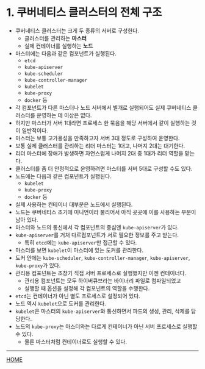 # 1. 쿠버네티스 클러스터의 전체 구조

- 쿠버네티스 클러스터는 크게 두 종류의 서버로 구성한다.
    - 클러스터를 관리하는 **마스터**
    - 실제 컨테이너를 실행하는 **노드**
- 마스터에는 다음과 같은 컴포넌트가 실행된다.
    - `etcd`
    - `kube-apiserver`
    - `kube-scheduler`
    - `kube-controller-manager`
    - `kubelet`
    - `kube-proxy`
    - `docker` 등
- 각 컴포넌트가 다른 마스터나 노드 서버에서 별개로 실행되어도 실제 쿠버네티스 클러스터를 운영하는 데 이상은 없다.
- 하지만 마스터가 서버 1대라면 프로세스 한 묶음을 해당 서버에서 같이 실행하는 것이 일반적이다.
- 마스터는 보통 고가용성을 만족하고자 서버 3대 정도로 구성하여 운영한다.
- 보통 실제 클러스터를 관리하는 리더 마스터는 1대고, 나머지 2대는 대기한다.
- 리더 마스터에 장애가 발생하면 자연스럽게 나머지 2대 중 1대가 리더 역할을 맡는다.
- 클러스터를 좀 더 안정적으로 운영하려면 마스터를 서버 5대로 구성할 수도 있다.
- 노드에는 다음과 같은 컴포넌트가 실행된다.
    - `kubelet`
    - `kube-proxy`
    - `docker` 등
- 실제 사용하는 컨테이너 대부분은 노드에서 실행된다.
- 노드는 쿠버네티스 초기에 미니언이라 불리어서 아직 곳곳에 이를 사용하는 부분이 남아 있다.
- 마스터와 노드의 통신에서 각 컴포넌트의 중심엔 `kube-apiserver`가 있다.
- `kube-apiserver`를 거처 다르컴포넌트가 서로 필요한 정보를 주고 받는다.
    - 특히 `etcd`에는 `kube-apiserver`만 접근할 수 있다.
- 마스터를 보면 `kubelet`이 마스터에 있는 도커를 관리한다.
- 도커 안에는 `kube-scheduler`, `kube-controller-manager`, `kube-apiserver`, `kube-proxy`가 있다.
- 관리용 컴포넌트는 초창기 직접 서버 프로세스로 실행했지만 이젠 컨테이너다.
    - 관리용 컴포넌트는 모두 하이버큐브라는 바이너리 파일로 컴파일되었고
    - 실행할 때 옵션을 설정해 각 컴포넌트의 역할을 수행한다.
- `etcd`는 컨테이너가 아닌 별도 프로세스로 설정되어 있다.
- 노드 역시 `kubelet`으로 도커를 관리한다.
- `kubelet`은 마스터의 `kube-apiserver`와 통신하면서 파드의 생성, 관리, 삭제를 담당한다.
- 노드의 `kube-proxy`는 마스터와는 다르게 컨테이너가 아닌 서버 프로세스로 실행할 수 있다.
    - 물론 마스터처럼 컨테이너로도 실행할 수 있다.

-----
[HOME](./index.md)
